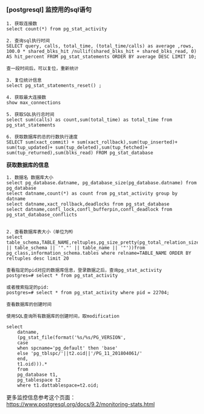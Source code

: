 ### [postgresql] 监控用的sql语句

	1. 获取连接数
	select count(*) from pg_stat_activity

	2. 查询sql执行时间
	SELECT query, calls, total_time, (total_time/calls) as average ,rows, 100.0 * shared_blks_hit /nullif(shared_blks_hit + shared_blks_read, 0) AS hit_percent FROM pg_stat_statements ORDER BY average DESC LIMIT 10;

	查一段时间后，可以复位，重新统计

	3. 复位统计信息
	select pg_stat_statements_reset() ;

 	4. 获取最大连接数
 	show max_connections

	5. 获取SQL执行总时间
	select sum(calls) as count,sum(total_time) as total_time from pg_stat_statements

	6. 获取数据库的总的行数执行速度
	SELECT sum(xact_commit) + sum(xact_rollback),sum(tup_inserted)+ sum(tup_updated)+ sum(tup_deleted),sum(tup_fetched)+ sum(tup_returned),sum(blks_read) FROM pg_stat_database

**获取数据库的信息**

	1. 数据名 数据库大小
	select pg_database.datname, pg_database_size(pg_database.datname) from pg_database
	select datname,count(*) as count from pg_stat_activity group by datname
	select datname,xact_rollback,deadlocks from pg_stat_database
	select datname,confl_lock,confl_bufferpin,confl_deadlock from pg_stat_database_conflicts


	2. 查看数据库表大小（单位为M）
	select table_schema,TABLE_NAME,reltuples,pg_size_pretty(pg_total_relation_size('"' || table_schema || '"."' || table_name || '"'))from pg_class,information_schema.tables where relname=TABLE_NAME ORDER BY reltuples desc limit 20

	查看指定的pid对应的数据库信息，登录数据之后，查询pg_stat_activity 	
	postgres=# select * from pg_stat_activity
    
	或者搜索指定的pid:  
	postgres=# select * from pg_stat_activity where pid = 22704; 
    
	查看数据库的创建时间

	使用SQL查询所有数据库的创建时间，取modification

	select
		datname,
		(pg_stat_file(format('%s/%s/PG_VERSION',
		case
		when spcname='pg_default' then 'base'
		else 'pg_tblspc/'||t2.oid||'/PG_11_201804061/'
		end,
		t1.oid))).*
		from
		pg_database t1,
		pg_tablespace t2
		where t1.dattablespace=t2.oid;

更多监控信息参考这个页面：
https://www.postgresql.org/docs/9.2/monitoring-stats.html